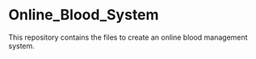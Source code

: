 # Online_Blood_System
This repository contains the files to create an online blood management system.
